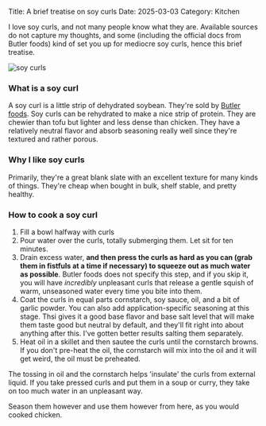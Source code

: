 Title: A brief treatise on soy curls
Date: 2025-03-03
Category: Kitchen

I love soy curls, and not many people know what they are. Available sources do not capture my thoughts, and some (including the official docs from Butler foods) kind of set you up for mediocre soy curls, hence this brief treatise.

![soy curls]({static}/images/soycurls.png)

### What is a soy curl

A soy curl is a little strip of dehydrated soybean. They're sold by [Butler foods](https://www.butlerfoods.com/soy-curls.html). Soy curls can be rehydrated to make a nice strip of protein. They are chewier than tofu but lighter and less dense than chicken. They have a relatively neutral flavor and absorb seasoning really well since they're textured and rather porous.

### Why I like soy curls

Primarily, they're a great blank slate with an excellent texture for many kinds of things. They're cheap when bought in bulk, shelf stable, and pretty healthy.

### How to cook a soy curl

1. Fill a bowl halfway with curls
2. Pour water over the curls, totally submerging them. Let sit for ten minutes.
3. Drain excess water, **and then press the curls as hard as you can (grab them in fistfuls at a time if necessary) to squeeze out as much water as possible**. Butler foods does not specify this step, and if you skip it, you will have _incredibly_ unpleasant curls that release a gentle squish of warm, unseasoned water every time you bite into them.
4. Coat the curls in equal parts cornstarch, soy sauce, oil, and a bit of garlic powder. You can also add application-specific seasoning at this stage. Thsi gives it a good base flavor and base salt level that will make them taste good but neutral by default, and they'll fit right into about anything after this. I've gotten better results salting them separately.
5. Heat oil in a skillet and then sautee the curls until the cornstarch browns. If you don't pre-heat the oil, the cornstarch will mix into the oil and it will get weird, the oil must be preheated.

The tossing in oil and the cornstarch helps 'insulate' the curls from external liquid. If you take pressed curls and put them in a soup or curry, they take on too much water in an unpleasant way.

Season them however and use them however from here, as you would cooked chicken.
